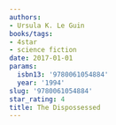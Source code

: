 ```yaml
---
authors:
- Ursula K. Le Guin
books/tags:
- 4star
- science fiction
date: 2017-01-01
params:
  isbn13: '9780061054884'
  year: '1994'
slug: '9780061054884'
star_rating: 4
title: The Dispossessed
---
```


<!--more-->